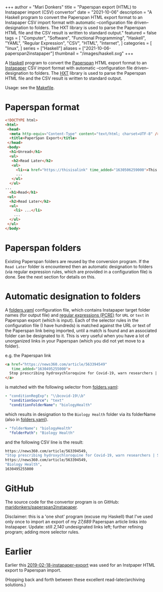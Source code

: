 +++
author = "Mari Donkers"
title = "Paperspan export (HTML) to Instapaper import (CSV) convertor"
date = "2021-10-06"
description = "A Haskell program to convert the Paperspan HTML export format to an Instapaper CSV import format with automatic –configuration file driven– designation to folders. The HXT library is used to parse the Paperspan HTML file and the CSV result is written to standard output."
featured = false
tags = [
    "Computer",
    "Software",
    "Functional Programming",
    "Haskell",
    "YAML",
    "Regular Expression",
    "CSV",
    "HTML",
    "Internet",
]
categories = [
    "linux",
]
series = ["Haskell"]
aliases = ["2021-10-06-paperspan2instapaper"]
thumbnail = "/images/haskell.svg"
+++

A [Haskell](https://haskell.org) program to convert the [Paperspan](https://www.paperspan.com) HTML export format to an [Instapaper](https://instapaper.com) CSV import format with automatic –configuration file driven– designation to folders. The [HXT](https://wiki.haskell.org/HXT) library is used to parse the Paperspan HTML file and the CSV result is written to standard output.
<!--more-->

Usage: see the [Makefile](https://github.com/maridonkers/paperspan2instapaper/blob/master/Makefile).

# Paperspan format

``` html
<!DOCTYPE html>
<html>
 <head>
  <meta http-equiv="Content-Type" content="text/html; charset=UTF-8" />
  <title>PaperSpan Export</title>
 </head>
 <body>
  <h1>Unread</h1>
  <ul>
   <h2>Read Later</h2>
   <ul>
     <li><a href="https://thisisalink" time_added="1630506259000">This is a <i>description</i>.</a></li>
     ...
   </ul>
  </ul>
...
  <h1>Read</h1>
 <ul>
  <h2>Read Later</h2>
  <ul>
    <li> ...</li>
    ...
  </ul>
 </ul>
</body>
```

# Paperspan folders

Existing Paperspan folders are reused by the conversion program. If the `Read Later` folder is encountered then an automatic designation to folders (via regular expression rules, which are provided in a configuration file) is done. See the next section for details on this.

# Automatic designation to folders

A [folders.yaml](https://github.com/maridonkers/paperspan2instapaper/blob/master/folders-example.yaml) configuration file, which contains Instapaper target folder names (for output file) and [regular expressions (PCRE)](https://github.com/niklongstone/regular-expression-cheat-sheet) for `URL` or `text` in Paperspan export (which is input). Each of the selector rules in the configuration file (I have hundreds) is matched against the URL or text of the Paperspan link being imported, until a match is found and an associated folder can be designated to it. This is very useful when you have a lot of unorganized links in your Paperspan (which you did not yet move to a folder).

e.g. the Paperspan link

``` html
<a href="https://news360.com/article/563394549"
   time_added="1630495255000">
  Stop prescribing hydroxychloroquine for Covid-19, warn researchers | Stop News – India TV
</a>
```

is matched with the following selector from [folders.yaml](https://github.com/maridonkers/paperspan2instapaper/blob/master/folders-example.yaml):

``` yaml
- "conditionRegExp": "\\bcovid-19\\b"
  "conditionSource": "text"
  "conditionFolderName": "biologyHealth"
```

which results in designation to the `Biology Health` folder via its folderName (also in [folders.yaml](https://github.com/maridonkers/paperspan2instapaper/blob/master/folders-example.yaml)).

``` yaml
- "folderName": "biologyHealth"
  "folderPath": "Biology Health"
```

and the following CSV line is the result:

``` bash
https://news360.com/article/563394549,
"Stop prescribing hydroxychloroquine for Covid-19, warn researchers | Stop News – India TV",
https://news360.com/article/563394549,
"Biology Health",
1630495255000
```

# GitHub

The source code for the convertor program is on GitHub: [maridonkers/paperspan2instapaper](https://github.com/maridonkers/paperspan2instapaper).

Disclaimer: this is a 'one shot' program (excuse my Haskell) that I've used only once to import an export of my *27,689* Paperspan article links into Instapaper. Update: still *2,140* undesignated links left; further refining program; adding more selector rules.

# Earlier

Earlier this [2019-02-18-instapaper-export](http://photonsphere.org/post/2019-02-18-instapaper-export/) was used for an Instpaper HTML export to Paperspan import.

(Hopping back and forth between these excellent read-later/archiving solutions.)
